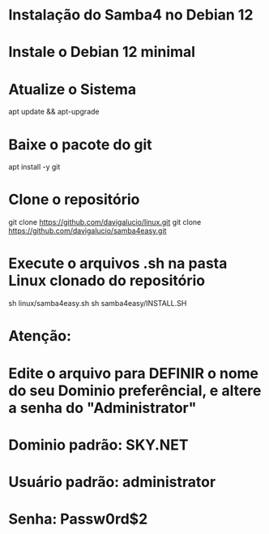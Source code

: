 # Instalação do Samba4 no Debian 12
# Instale o Debian 12 minimal
# Atualize o Sistema

apt update && apt-upgrade

# Baixe o pacote do git

apt install -y git

# Clone o repositório

git clone https://github.com/davigalucio/linux.git
git clone https://github.com/davigalucio/samba4easy.git

# Execute o arquivos .sh na pasta Linux clonado do repositório

 sh linux/samba4easy.sh
 sh samba4easy/INSTALL.SH

# Atenção:
# Edite o arquivo para DEFINIR o nome do seu Dominio preferêncial, e altere a senha do "Administrator"
# Dominio padrão: SKY.NET
# Usuário padrão: administrator
# Senha: Passw0rd$2
